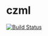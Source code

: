 # czml

[![Build Status](https://github.com/danielstoops25@gmail.com/czml.jl/actions/workflows/CI.yml/badge.svg?branch=master)](https://github.com/danielstoops25@gmail.com/czml.jl/actions/workflows/CI.yml?query=branch%3Amaster)
